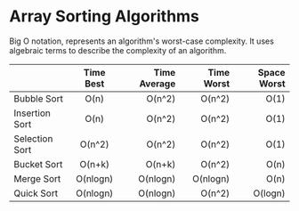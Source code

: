 # Array Sorting Algorithms

Big O notation, represents an algorithm's worst-case complexity. 
It uses algebraic terms to describe the complexity of an algorithm.

                
|                |  Time Best  | Time Average | Time Worst |  Space Worst
|----------------|:-----------:|-------------:|-----------:|-------------:|
| Bubble Sort    |    O(n)     | O(n^2)       | O(n^2)     |     O(1)
| Insertion Sort |    O(n)     | O(n^2)       | O(n^2)     |     O(1)
| Selection Sort |   O(n^2)    | O(n^2)       | O(n^2)     |     O(1)
| Bucket Sort    |   O(n+k)    | O(n+k)       | O(n^2)     |     O(n)
| Merge Sort     |   O(nlogn)  | O(nlogn)     | O(nlogn)   |     O(n)
| Quick Sort     |   O(nlogn)  | O(nlogn)     | O(n^2)     |    O(logn)
